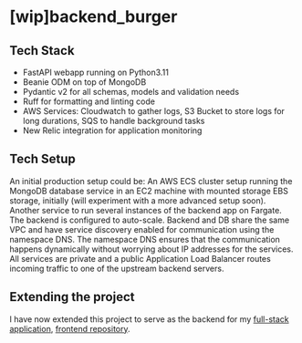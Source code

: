 # [wip]backend_burger

## Tech Stack

- FastAPI webapp running on Python3.11
- Beanie ODM on top of MongoDB
- Pydantic v2 for all schemas, models and validation needs
- Ruff for formatting and linting code
- AWS Services: Cloudwatch to gather logs, S3 Bucket to store logs for long durations, SQS to handle background tasks
- New Relic integration for application monitoring

## Tech Setup

An initial production setup could be:
An AWS ECS cluster setup running the MongoDB database service in an EC2 machine with mounted storage EBS storage, initially (will experiment with a more advanced setup soon). Another service to run several instances of the backend app on Fargate. The backend is configured to auto-scale.
Backend and DB share the same VPC and have service discovery enabled for communication using the namespace DNS. The namespace DNS ensures that the communication happens dynamically without worrying about IP addresses for the services.
All services are private and a public Application Load Balancer routes incoming traffic to one of the upstream backend servers.

## Extending the project

I have now extended this project to serve as the backend for my [full-stack application](https://winter-orb.vercel.app/), [frontend repository](https://github.com/dhruv-ahuja/winter-orb).
